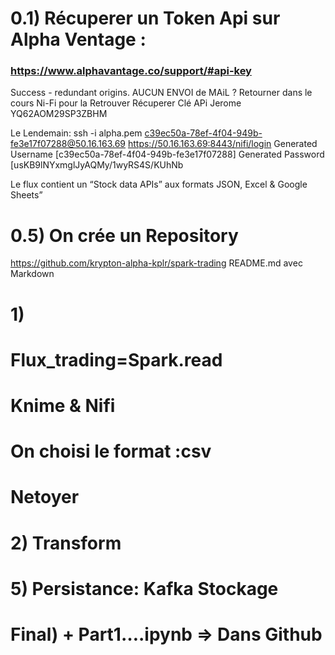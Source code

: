 # 0.1) Récuperer un Token Api sur Alpha Ventage :
### https://www.alphavantage.co/support/#api-key


Success - redundant origins.
AUCUN ENVOI de MAiL ?
Retourner dans le cours Ni-Fi pour la Retrouver
Récuperer Clé APi
Jerome YQ62AOM29SP3ZBHM

Le Lendemain:
ssh -i alpha.pem c39ec50a-78ef-4f04-949b-fe3e17f07288@50.16.163.69
https://50.16.163.69:8443/nifi/login
Generated Username [c39ec50a-78ef-4f04-949b-fe3e17f07288]
Generated Password [usKB9lNYxmglJyAQMy/1wyRS4S/KUhNb




Le flux contient un “Stock data APIs” aux formats JSON, Excel & Google Sheets”

# 0.5) On crée un Repository
https://github.com/krypton-alpha-kplr/spark-trading
README.md avec Markdown



# 1)
# Flux_trading=Spark.read
# Knime & Nifi
# On choisi le format :csv
# Netoyer












# 2) Transform

# 5) Persistance: Kafka Stockage

# Final)  + Part1….ipynb => Dans Github
